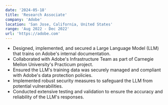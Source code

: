 ```yaml
---
date: '2024-05-18'
title: 'Research Associate'
company: 'Adobe'
location: 'San Jose, California, United States'
range: 'Aug 2022 - Dec 2022'
url: 'https://adobe.com'
---
```


- Designed, implemented, and secured a Large Language Model (LLM) that trains on Adobe's internal documentation.
- Collaborated with Adobe's Infrastructure Team as part of Carnegie Mellon University's Practicum project.
- Ensured the LLM's training data was securely managed and compliant with Adobe's data protection policies.
- Implemented robust security measures to safeguard the LLM from potential vulnerabilities.
- Conducted extensive testing and validation to ensure the accuracy and reliability of the LLM's responses.

